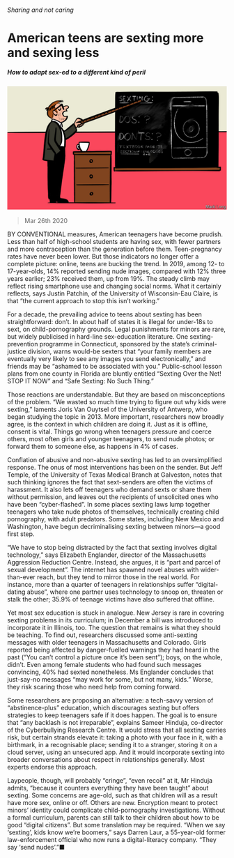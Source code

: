 ###### Sharing and not caring

# American teens are sexting more and sexing less 

##### How to adapt sex-ed to a different kind of peril 

![image](images/20200328_USD002_0.jpg) 

> Mar 26th 2020 

BY CONVENTIONAL measures, American teenagers have become prudish. Less than half of high-school students are having sex, with fewer partners and more contraception than the generation before them. Teen-pregnancy rates have never been lower. But those indicators no longer offer a complete picture: online, teens are bucking the trend. In 2019, among 12- to 17-year-olds, 14% reported sending nude images, compared with 12% three years earlier; 23% received them, up from 19%. The steady climb may reflect rising smartphone use and changing social norms. What it certainly reflects, says Justin Patchin, of the University of Wisconsin-Eau Claire, is that “the current approach to stop this isn’t working.”

For a decade, the prevailing advice to teens about sexting has been straightforward: don’t. In about half of states it is illegal for under-18s to sext, on child-pornography grounds. Legal punishments for minors are rare, but widely publicised in hard-line sex-education literature. One sexting-prevention programme in Connecticut, sponsored by the state’s criminal-justice division, warns would-be sexters that “your family members are eventually very likely to see any images you send electronically,” and friends may be “ashamed to be associated with you.” Public-school lesson plans from one county in Florida are bluntly entitled “Sexting Over the Net! STOP IT NOW” and “Safe Sexting: No Such Thing.”


Those reactions are understandable. But they are based on misconceptions of the problem. “We wasted so much time trying to figure out why kids were sexting,” laments Joris Van Ouytsel of the University of Antwerp, who began studying the topic in 2013. More important, researchers now broadly agree, is the context in which children are doing it. Just as it is offline, consent is vital. Things go wrong when teenagers pressure and coerce others, most often girls and younger teenagers, to send nude photos; or forward them to someone else, as happens in 4% of cases.

Conflation of abusive and non-abusive sexting has led to an oversimplified response. The onus of most interventions has been on the sender. But Jeff Temple, of the University of Texas Medical Branch at Galveston, notes that such thinking ignores the fact that sext-senders are often the victims of harassment. It also lets off teenagers who demand sexts or share them without permission, and leaves out the recipients of unsolicited ones who have been “cyber-flashed”. In some places sexting laws lump together teenagers who take nude photos of themselves, technically creating child pornography, with adult predators. Some states, including New Mexico and Washington, have begun decriminalising sexting between minors—a good first step.

“We have to stop being distracted by the fact that sexting involves digital technology,” says Elizabeth Englander, director of the Massachusetts Aggression Reduction Centre. Instead, she argues, it is “part and parcel of sexual development”. The internet has spawned novel abuses with wider-than-ever reach, but they tend to mirror those in the real world. For instance, more than a quarter of teenagers in relationships suffer “digital-dating abuse”, where one partner uses technology to snoop on, threaten or stalk the other; 35.9% of teenage victims have also suffered that offline.

Yet most sex education is stuck in analogue. New Jersey is rare in covering sexting problems in its curriculum; in December a bill was introduced to incorporate it in Illinois, too. The question that remains is what they should be teaching. To find out, researchers discussed some anti-sexting messages with older teenagers in Massachusetts and Colorado. Girls reported being affected by danger-fuelled warnings they had heard in the past (“You can’t control a picture once it’s been sent”); boys, on the whole, didn’t. Even among female students who had found such messages convincing, 40% had sexted nonetheless. Ms Englander concludes that just-say-no messages “may work for some, but not many, kids.” Worse, they risk scaring those who need help from coming forward.

Some researchers are proposing an alternative: a tech-savvy version of “abstinence-plus” education, which discourages sexting but offers strategies to keep teenagers safe if it does happen. The goal is to ensure that “any backlash is not irreparable”, explains Sameer Hinduja, co-director of the Cyberbullying Research Centre. It would stress that all sexting carries risk, but certain strands elevate it: taking a photo with your face in it, with a birthmark, in a recognisable place; sending it to a stranger, storing it on a cloud server, using an unsecured app. And it would incorporate sexting into broader conversations about respect in relationships generally. Most experts endorse this approach.

Laypeople, though, will probably “cringe”, “even recoil” at it, Mr Hinduja admits, “because it counters everything they have been taught” about sexting. Some concerns are age-old, such as that children will as a result have more sex, online or off. Others are new. Encryption meant to protect minors’ identity could complicate child-pornography investigations. Without a formal curriculum, parents can still talk to their children about how to be good “digital citizens”. But some translation may be required. “When we say ‘sexting’, kids know we’re boomers,” says Darren Laur, a 55-year-old former law-enforcement official who now runs a digital-literacy company. “They say ‘send nudes’.”■

